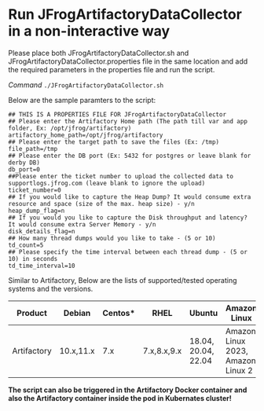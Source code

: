 # Run JFrogArtifactoryDataCollector in a non-interactive way

Please place both JFrogArtifactoryDataCollector.sh and JFrogArtifactoryDataCollector.properties file in the same location and add the required parameters in the properties file 
and run the script.

*Command*
``` ./JFrogArtifactoryDataCollector.sh ```

Below are the sample paramters to the script:

```
## THIS IS A PROPERTIES FILE FOR JFrogArtifactoryDataCollector
## Please enter the Artifactory Home path (The path till var and app folder, Ex: /opt/jfrog/artifactory)
artifactory_home_path=/opt/jfrog/artifactory
## Please enter the target path to save the files (Ex: /tmp)
file_path=/tmp
## Please enter the DB port (Ex: 5432 for postgres or leave blank for derby DB)
db_port=0
##Please enter the ticket number to upload the collected data to supportlogs.jfrog.com (leave blank to ignore the upload)
ticket_number=0
## If you would like to capture the Heap Dump? It would consume extra resource and space (size of the max. heap size) - y/n
heap_dump_flag=n
## If you would you like to capture the Disk throughput and latency? It would consume extra Server Memory - y/n
disk_details_flag=n
## How many thread dumps would you like to take - (5 or 10)
td_count=5
## Please specify the time interval between each thread dump - (5 or 10) in seconds
td_time_interval=10
```

Similar to Artifactory, Below are the lists of supported/tested operating systems and the versions.

|      Product       |       Debian      |      Centos*       |        RHEL        |      Ubuntu        |    Amazon Linux    |
|--------------------|-------------------|--------------------|--------------------|--------------------|--------------------|
|    Artifactory     |      10.x,11.x    |       7.x          |     7.x,8.x,9.x    | 18.04, 20.04, 22.04|Amazon Linux 2023, Amazon Linux 2

**The script can also be triggered in the Artifactory Docker container and also the Artifactory container inside the pod in Kubernates cluster!**
